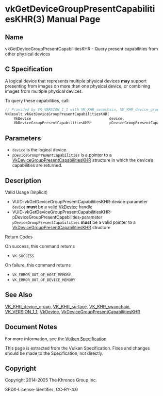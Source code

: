 # vkGetDeviceGroupPresentCapabilitiesKHR(3) Manual Page

## Name

vkGetDeviceGroupPresentCapabilitiesKHR - Query present capabilities from other physical devices



## [](#_c_specification)C Specification

A logical device that represents multiple physical devices **may** support presenting from images on more than one physical device, or combining images from multiple physical devices.

To query these capabilities, call:

```c++
// Provided by VK_VERSION_1_1 with VK_KHR_swapchain, VK_KHR_device_group with VK_KHR_surface
VkResult vkGetDeviceGroupPresentCapabilitiesKHR(
    VkDevice                                    device,
    VkDeviceGroupPresentCapabilitiesKHR*        pDeviceGroupPresentCapabilities);
```

## [](#_parameters)Parameters

- `device` is the logical device.
- `pDeviceGroupPresentCapabilities` is a pointer to a [VkDeviceGroupPresentCapabilitiesKHR](https://registry.khronos.org/vulkan/specs/latest/man/html/VkDeviceGroupPresentCapabilitiesKHR.html) structure in which the device’s capabilities are returned.

## [](#_description)Description

Valid Usage (Implicit)

- [](#VUID-vkGetDeviceGroupPresentCapabilitiesKHR-device-parameter)VUID-vkGetDeviceGroupPresentCapabilitiesKHR-device-parameter  
  `device` **must** be a valid [VkDevice](https://registry.khronos.org/vulkan/specs/latest/man/html/VkDevice.html) handle
- [](#VUID-vkGetDeviceGroupPresentCapabilitiesKHR-pDeviceGroupPresentCapabilities-parameter)VUID-vkGetDeviceGroupPresentCapabilitiesKHR-pDeviceGroupPresentCapabilities-parameter  
  `pDeviceGroupPresentCapabilities` **must** be a valid pointer to a [VkDeviceGroupPresentCapabilitiesKHR](https://registry.khronos.org/vulkan/specs/latest/man/html/VkDeviceGroupPresentCapabilitiesKHR.html) structure

Return Codes

On success, this command returns

- `VK_SUCCESS`

On failure, this command returns

- `VK_ERROR_OUT_OF_HOST_MEMORY`
- `VK_ERROR_OUT_OF_DEVICE_MEMORY`

## [](#_see_also)See Also

[VK\_KHR\_device\_group](https://registry.khronos.org/vulkan/specs/latest/man/html/VK_KHR_device_group.html), [VK\_KHR\_surface](https://registry.khronos.org/vulkan/specs/latest/man/html/VK_KHR_surface.html), [VK\_KHR\_swapchain](https://registry.khronos.org/vulkan/specs/latest/man/html/VK_KHR_swapchain.html), [VK\_VERSION\_1\_1](https://registry.khronos.org/vulkan/specs/latest/man/html/VK_VERSION_1_1.html), [VkDevice](https://registry.khronos.org/vulkan/specs/latest/man/html/VkDevice.html), [VkDeviceGroupPresentCapabilitiesKHR](https://registry.khronos.org/vulkan/specs/latest/man/html/VkDeviceGroupPresentCapabilitiesKHR.html)

## [](#_document_notes)Document Notes

For more information, see the [Vulkan Specification](https://registry.khronos.org/vulkan/specs/latest/html/vkspec.html#vkGetDeviceGroupPresentCapabilitiesKHR)

This page is extracted from the Vulkan Specification. Fixes and changes should be made to the Specification, not directly.

## [](#_copyright)Copyright

Copyright 2014-2025 The Khronos Group Inc.

SPDX-License-Identifier: CC-BY-4.0